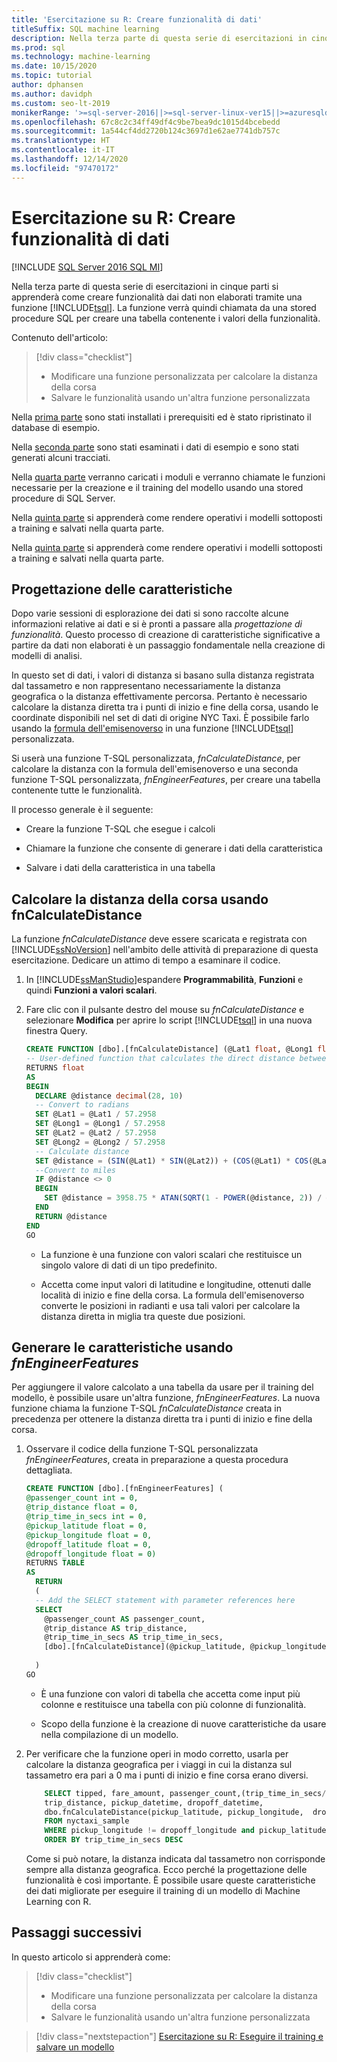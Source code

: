 ```yaml
---
title: 'Esercitazione su R: Creare funzionalità di dati'
titleSuffix: SQL machine learning
description: Nella terza parte di questa serie di esercitazioni in cinque parti si useranno le funzioni T-SQL per creare e archiviare le funzionalità dei dati di esempio con il Machine Learning di SQL.
ms.prod: sql
ms.technology: machine-learning
ms.date: 10/15/2020
ms.topic: tutorial
author: dphansen
ms.author: davidph
ms.custom: seo-lt-2019
monikerRange: '>=sql-server-2016||>=sql-server-linux-ver15||>=azuresqldb-mi-current'
ms.openlocfilehash: 67c8c2c34ff49df4c9be7bea9dc1015d4bcebedd
ms.sourcegitcommit: 1a544cf4dd2720b124c3697d1e62ae7741db757c
ms.translationtype: HT
ms.contentlocale: it-IT
ms.lasthandoff: 12/14/2020
ms.locfileid: "97470172"
---
```

# <a name="r-tutorial-create-data-features"></a>Esercitazione su R: Creare funzionalità di dati
[!INCLUDE [SQL Server 2016 SQL MI](../../includes/applies-to-version/sqlserver2016-asdbmi.md)]

Nella terza parte di questa serie di esercitazioni in cinque parti si apprenderà come creare funzionalità dai dati non elaborati tramite una funzione [!INCLUDE[tsql](../../includes/tsql-md.md)]. La funzione verrà quindi chiamata da una stored procedure SQL per creare una tabella contenente i valori della funzionalità.

Contenuto dell'articolo:

> [!div class="checklist"]
> + Modificare una funzione personalizzata per calcolare la distanza della corsa
> + Salvare le funzionalità usando un'altra funzione personalizzata

Nella [prima parte](r-taxi-classification-introduction.md) sono stati installati i prerequisiti ed è stato ripristinato il database di esempio.

Nella [seconda parte](r-taxi-classification-explore-data.md) sono stati esaminati i dati di esempio e sono stati generati alcuni tracciati.

Nella [quarta parte](r-taxi-classification-train-model.md) verranno caricati i moduli e verranno chiamate le funzioni necessarie per la creazione e il training del modello usando una stored procedure di SQL Server.

Nella [quinta parte](r-taxi-classification-deploy-model.md) si apprenderà come rendere operativi i modelli sottoposti a training e salvati nella quarta parte.

Nella [quinta parte](./python-taxi-classification-deploy-model.md) si apprenderà come rendere operativi i modelli sottoposti a training e salvati nella quarta parte.

## <a name="about-feature-engineering"></a>Progettazione delle caratteristiche

Dopo varie sessioni di esplorazione dei dati si sono raccolte alcune informazioni relative ai dati e si è pronti a passare alla *progettazione di funzionalità*. Questo processo di creazione di caratteristiche significative a partire da dati non elaborati è un passaggio fondamentale nella creazione di modelli di analisi.

In questo set di dati, i valori di distanza si basano sulla distanza registrata dal tassametro e non rappresentano necessariamente la distanza geografica o la distanza effettivamente percorsa. Pertanto è necessario calcolare la distanza diretta tra i punti di inizio e fine della corsa, usando le coordinate disponibili nel set di dati di origine NYC Taxi. È possibile farlo usando la [formula dell'emisenoverso](https://en.wikipedia.org/wiki/Haversine_formula) in una funzione [!INCLUDE[tsql](../../includes/tsql-md.md)] personalizzata.

Si userà una funzione T-SQL personalizzata, _fnCalculateDistance_, per calcolare la distanza con la formula dell'emisenoverso e una seconda funzione T-SQL personalizzata, _fnEngineerFeatures_, per creare una tabella contenente tutte le funzionalità.

Il processo generale è il seguente:

+ Creare la funzione T-SQL che esegue i calcoli

+ Chiamare la funzione che consente di generare i dati della caratteristica

+ Salvare i dati della caratteristica in una tabella

## <a name="calculate-trip-distance-using-fncalculatedistance"></a>Calcolare la distanza della corsa usando fnCalculateDistance

La funzione _fnCalculateDistance_ deve essere scaricata e registrata con [!INCLUDE[ssNoVersion](../../includes/ssnoversion-md.md)] nell'ambito delle attività di preparazione di questa esercitazione. Dedicare un attimo di tempo a esaminare il codice.
  
1. In [!INCLUDE[ssManStudio](../../includes/ssmanstudio-md.md)]espandere **Programmabilità**, **Funzioni** e quindi **Funzioni a valori scalari**.   

2. Fare clic con il pulsante destro del mouse su _fnCalculateDistance_ e selezionare **Modifica** per aprire lo script [!INCLUDE[tsql](../../includes/tsql-md.md)] in una nuova finestra Query.
  
   ```sql
   CREATE FUNCTION [dbo].[fnCalculateDistance] (@Lat1 float, @Long1 float, @Lat2 float, @Long2 float)  
   -- User-defined function that calculates the direct distance between two geographical coordinates.  
   RETURNS float  
   AS  
   BEGIN  
     DECLARE @distance decimal(28, 10)  
     -- Convert to radians  
     SET @Lat1 = @Lat1 / 57.2958  
     SET @Long1 = @Long1 / 57.2958  
     SET @Lat2 = @Lat2 / 57.2958  
     SET @Long2 = @Long2 / 57.2958  
     -- Calculate distance  
     SET @distance = (SIN(@Lat1) * SIN(@Lat2)) + (COS(@Lat1) * COS(@Lat2) * COS(@Long2 - @Long1))  
     --Convert to miles  
     IF @distance <> 0  
     BEGIN  
       SET @distance = 3958.75 * ATAN(SQRT(1 - POWER(@distance, 2)) / @distance);  
     END  
     RETURN @distance  
   END
   GO
   ```
  
   + La funzione è una funzione con valori scalari che restituisce un singolo valore di dati di un tipo predefinito.
  
   + Accetta come input valori di latitudine e longitudine, ottenuti dalle località di inizio e fine della corsa. La formula dell'emisenoverso converte le posizioni in radianti e usa tali valori per calcolare la distanza diretta in miglia tra queste due posizioni.

## <a name="generate-the-features-using-_fnengineerfeatures_"></a>Generare le caratteristiche usando _fnEngineerFeatures_

Per aggiungere il valore calcolato a una tabella da usare per il training del modello, è possibile usare un'altra funzione, _fnEngineerFeatures_. La nuova funzione chiama la funzione T-SQL _fnCalculateDistance_ creata in precedenza per ottenere la distanza diretta tra i punti di inizio e fine della corsa. 

1. Osservare il codice della funzione T-SQL personalizzata _fnEngineerFeatures_, creata in preparazione a questa procedura dettagliata.
  
   ```sql
   CREATE FUNCTION [dbo].[fnEngineerFeatures] (  
   @passenger_count int = 0,  
   @trip_distance float = 0,  
   @trip_time_in_secs int = 0,  
   @pickup_latitude float = 0,  
   @pickup_longitude float = 0,  
   @dropoff_latitude float = 0,  
   @dropoff_longitude float = 0)  
   RETURNS TABLE  
   AS
     RETURN
     (
     -- Add the SELECT statement with parameter references here
     SELECT
       @passenger_count AS passenger_count,
       @trip_distance AS trip_distance,
       @trip_time_in_secs AS trip_time_in_secs,
       [dbo].[fnCalculateDistance](@pickup_latitude, @pickup_longitude, @dropoff_latitude, @dropoff_longitude) AS direct_distance
  
     )
   GO
   ```

   + È una funzione con valori di tabella che accetta come input più colonne e restituisce una tabella con più colonne di funzionalità.

   + Scopo della funzione è la creazione di nuove caratteristiche da usare nella compilazione di un modello.

2. Per verificare che la funzione operi in modo corretto, usarla per calcolare la distanza geografica per i viaggi in cui la distanza sul tassametro era pari a 0 ma i punti di inizio e fine corsa erano diversi.
  
   ```sql
       SELECT tipped, fare_amount, passenger_count,(trip_time_in_secs/60) as TripMinutes,
       trip_distance, pickup_datetime, dropoff_datetime,
       dbo.fnCalculateDistance(pickup_latitude, pickup_longitude,  dropoff_latitude, dropoff_longitude) AS direct_distance
       FROM nyctaxi_sample
       WHERE pickup_longitude != dropoff_longitude and pickup_latitude != dropoff_latitude and trip_distance = 0
       ORDER BY trip_time_in_secs DESC
   ```
  
   Come si può notare, la distanza indicata dal tassametro non corrisponde sempre alla distanza geografica. Ecco perché la progettazione delle funzionalità è così importante. È possibile usare queste caratteristiche dei dati migliorate per eseguire il training di un modello di Machine Learning con R.

## <a name="next-steps"></a>Passaggi successivi

In questo articolo si apprenderà come:

> [!div class="checklist"]
> + Modificare una funzione personalizzata per calcolare la distanza della corsa
> + Salvare le funzionalità usando un'altra funzione personalizzata

> [!div class="nextstepaction"]
> [Esercitazione su R: Eseguire il training e salvare un modello](r-taxi-classification-train-model.md)